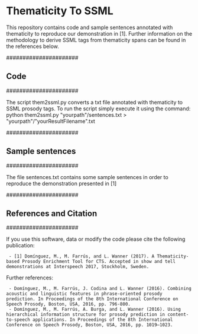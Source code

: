 # Thematicity To SSML

This repository contains code and sample sentences annotated with thematicity to reproduce our demonstration in [1]. Further information on the methodology to derive SSML tags from thematicity spans can be found in the references below.

######################
## Code
######################

The script them2ssml.py converts a txt file annotated with thematicity to SSML prosody tags.
To run the script simply execute it using the command: python them2ssml.py "yourpath"/sentences.txt > "yourpath"/"yourResultFilename".txt

######################
## Sample sentences
######################

The file sentences.txt contains some sample sentences in order to reproduce the demonstration presented in [1]

######################
## References and Citation
######################


If you use this software, data or modify the code please cite the following publication:

     - [1] Domínguez, M., M. Farrús, and L. Wanner (2017). A Thematicity-based Prosody Enrichment Tool for CTS. Accepted in show and tell demonstrations at Interspeech 2017, Stockholm, Sweden.

Further references:

     - Domínguez, M., M. Farrús, J. Codina and L. Wanner (2016). Combining acoustic and linguistic features in phrase-oriented prosody prediction. In Proceedings of the 8th International Conference on Speech Prosody, Boston, USA, 2016, pp. 796-800.
     - Domínguez, M., M. Farrús, A. Burga, and L. Wanner (2016). Using hierarchical information structure for prosody prediction in content-to-speech applications. In Proceedings of the 8th International Conference on Speech Prosody, Boston, USA, 2016, pp. 1019–1023.
